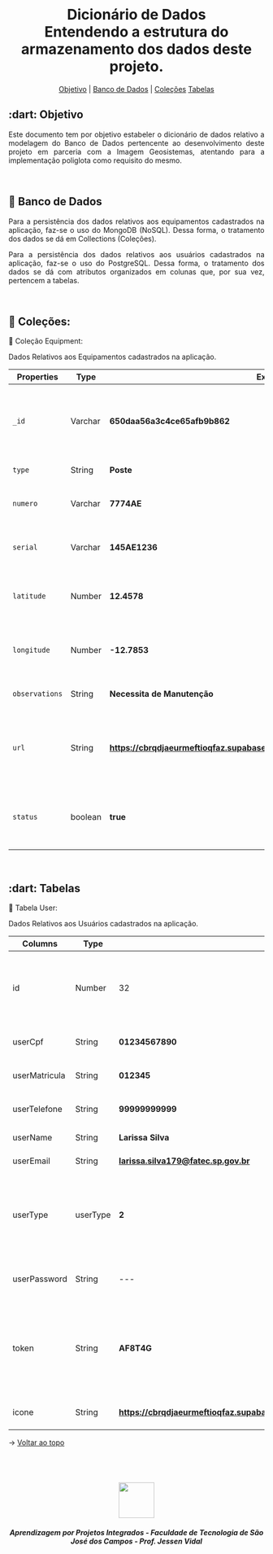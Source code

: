 <br id="topo">

<h1 align="center"> Dicionário de Dados</br> Entendendo a estrutura do armazenamento dos dados deste projeto. </h1>
<p align="center">
    <a href="#objetivo">Objetivo</a> |
    <a href="#bancodados">Banco de Dados</a> |
    <a href="#colecao">Coleções</a>
    <a href="#tabelas">Tabelas</a> 
</p>


<span id="objetivo">

<h2> :dart: Objetivo</h2>

<p align="justify"> Este documento tem por objetivo estabeler o dicionário de dados relativo a modelagem do Banco de Dados pertencente ao desenvolvimento deste projeto em parceria com a Imagem Geosistemas, atentando para a implementação poliglota como requisito do mesmo.</p>
<br>

<span id="bancodados">

<h2> 📓 Banco de Dados</h2>

<p align="justify"> Para a persistência dos dados relativos aos equipamentos cadastrados na aplicação, faz-se o uso do MongoDB (NoSQL). Dessa forma, o tratamento dos dados se dá em Collections (Coleções).</p>

<p align="justify"> Para a persistência dos dados relativos aos usuários cadastrados na aplicação, faz-se o uso do PostgreSQL. Dessa forma, o tratamento dos dados se dá com atributos organizados em colunas que, por sua vez, pertencem a tabelas.</p>
<br>

<span id="colecao">

<h2> 📔 Coleções:</h2>

<p align="justify"> 📔 Coleção Equipment:</p>

<p align="justify"> Dados Relativos aos Equipamentos cadastrados na aplicação.</p>

| Properties | Type | Example Value | Description |
| --- | --- | --- | --- |
| `_id` | Varchar | **650daa56a3c4ce65afb9b862** | ID de identificação do registro do Equipamento no Banco de Dados
| `type` | String | **Poste** | Tipo do Equipamento
| `numero` | Varchar | **7774AE** | Número de identificação do Equipamento
| `serial` | Varchar | **145AE1236** | Número identificador do Equipamento
| `latitude` | Number | **12.4578** | Posição Global do Equipamento em relação à Latitude
| `longitude` | Number | **-12.7853** | Posição Global do Equipamento em relação à Longitude
| `observations` | String | **Necessita de Manutenção** | Observações gerais do Equipamento
| `url` | String | **https://cbrqdjaeurmeftioqfaz.supabase.co/storage/v1/object/public/imagens/Linux.jpeg** | Url relativa a imagem do Equipamento (assume null caso não tenha imagem).
| `status` | boolean | **true** | Status do Equipamento (true para Ativo e false para Desativado)
<br>

<span id="tabelas">

<h2> :dart: Tabelas</h2>

<p align="justify"> 📔 Tabela User:</p>

<p align="justify"> Dados Relativos aos Usuários cadastrados na aplicação.</p>

| Columns | Type | Example Value | Description |
| --- | --- | --- | --- |
| id | Number | 32 | Id sequencial que identifica o registro do usuário cadastrado 
| userCpf | String | **01234567890** | Número de CPF do Usuário 
| userMatricula | String | **012345** | Número de matrícula do Usuário 
| userTelefone | String | **99999999999** | Número de telefone do Usuário 
| userName | String | **Larissa Silva** | Nome do Usuário 
| userEmail | String | **larissa.silva179@fatec.sp.gov.br** | E-mail do Usuário 
| userType | userType | **2** | Enumerador relativo ao tipo do usuário (1 para Admin / 2 para User comum) 
| userPassword | String | --- | Senha do usuário criptografa em hash 
| token | String | **AF8T4G** | Token gerado quando da solicitação de senha para verificação em dois fatores 
| icone | String | **https://cbrqdjaeurmeftioqfaz.supabase.co/storage/v1/object/public/icone/012345678900.18060346807565758.jpeg** | Url relativa a foto do Usuário 


→ [Voltar ao topo](#topo)


<br>

<h1 align="center"> <img src = "https://user-images.githubusercontent.com/71477357/161321048-dc637b2e-0314-4e07-b2f9-8cda9f653356.png" height="70"  align="auto">
<h5 align="center"> Aprendizagem por Projetos Integrados - Faculdade de Tecnologia de São José dos Campos - Prof. Jessen Vidal </h5>
